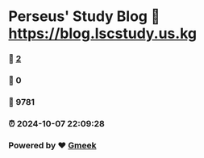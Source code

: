 # Perseus' Study Blog :link: https://blog.lscstudy.us.kg 
### :page_facing_up: [2](https://blog.lscstudy.us.kg/tag.html) 
### :speech_balloon: 0 
### :hibiscus: 9781 
### :alarm_clock: 2024-10-07 22:09:28 
### Powered by :heart: [Gmeek](https://github.com/Meekdai/Gmeek)
